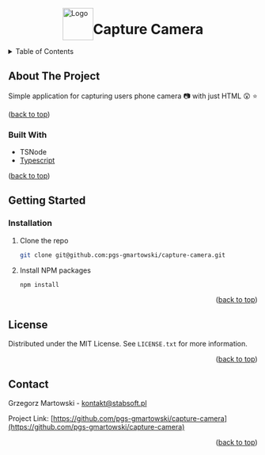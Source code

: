 <br />
<span style="display: flex; justify-content: center; align-items: center" id="readme-top">

  <a href="https://github.com/pgs-gmartowski/stabsoft-official/blob/master/README.md">
    <img src="https://stabsoft.pl/images/stabsoft-logo.png" alt="Logo" width="62" height="65">
  </a>
   <h1>Capture Camera</h1>

</span>

<details>
  <summary>Table of Contents</summary>
  <ol>
    <li>
      <a href="#about-the-project">About The Project</a>
      <ul>
        <li><a href="#built-with">Built With</a></li>
      </ul>
    </li>
    <li>
      <a href="#getting-started">Getting Started</a>
      <ul>
        <li><a href="#installation">Installation</a></li>
      </ul>
    </li>
    <li><a href="#license">License</a></li>
    <li><a href="#contact">Contact</a></li>
  </ol>
</details>

## About The Project
Simple application for capturing users phone camera 📷 with just HTML 😲 ⭐
<p>(<a href="#readme-top">back to top</a>)</p>

### Built With

* TSNode
* [Typescript](https://www.typescriptlang.org/)
<p>(<a href="#readme-top">back to top</a>)</p>

## Getting Started

<!-- ### Prerequisites -->

### Installation
1. Clone the repo
   ```sh
   git clone git@github.com:pgs-gmartowski/capture-camera.git
   ```
2. Install NPM packages
   ```sh
   npm install
   ```
<p align="right">(<a href="#readme-top">back to top</a>)</p>

## License
Distributed under the MIT License. See `LICENSE.txt` for more information.
<p align="right">(<a href="#readme-top">back to top</a>)</p>

## Contact
Grzegorz Martowski - kontakt@stabsoft.pl

Project Link: [https://github.com/pgs-gmartowski/capture-camera](https://github.com/pgs-gmartowski/capture-camera)
<p align="right">(<a href="#readme-top">back to top</a>)</p>


